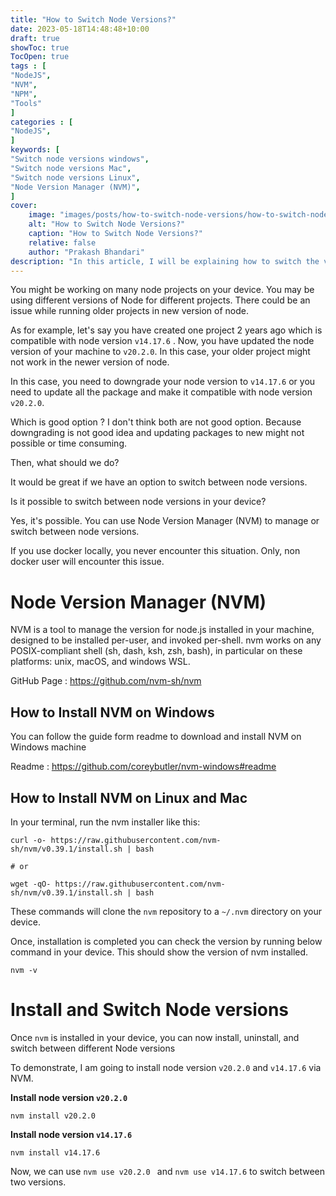 ```yaml
---
title: "How to Switch Node Versions?"
date: 2023-05-18T14:48:48+10:00
draft: true
showToc: true
TocOpen: true
tags : [
"NodeJS",
"NVM",
"NPM",
"Tools"
]
categories : [
"NodeJS",
]
keywords: [
"Switch node versions windows",
"Switch node versions Mac",
"Switch node versions Linux",
"Node Version Manager (NVM)",
]
cover:
    image: "images/posts/how-to-switch-node-versions/how-to-switch-node-versions.png"
    alt: "How to Switch Node Versions?"
    caption: "How to Switch Node Versions?"
    relative: false
    author: "Prakash Bhandari"
description: "In this article, I will be explaining how to switch the version of Node installed in your machine. I will explain how Node Version Manager (NVM) is used to manage or switch between node versions."
---
```


You might be working on many node projects on your device. You may be using different versions of Node for different projects.
There could be an issue while running older projects in new version of node. 

As for example, let's say you have created one project 2 years ago which is compatible with node version `v14.17.6` .
Now, you have updated the node version of your machine  to `v20.2.0`.  In this case, your older project might not work
in the newer version of node.

In this case, you need to downgrade your node version to `v14.17.6` or you need to update all the package and make it compatible with
node version `v20.2.0`.

Which is good option ? I don't think both are not good option. Because downgrading is not good idea and updating packages to new might not possible or time consuming.

Then, what should we do?

It would be great if we have an option to switch between node versions. 

Is it possible to switch between node versions in your device? 

Yes, it's possible. You can use Node Version Manager (NVM) to manage or switch between node versions.

If you use docker locally, you never encounter this situation. Only, non docker user will encounter this issue.

# Node Version Manager (NVM) 

NVM is a tool to manage the version for node.js installed in your machine, designed to be installed per-user, and invoked per-shell. nvm works on any POSIX-compliant shell (sh, dash, ksh, zsh, bash), in particular on these platforms: unix, macOS, 
and windows WSL.

GitHub Page : https://github.com/nvm-sh/nvm

## How to Install NVM on Windows 
You can follow the guide form readme to download and install NVM on Windows machine 

Readme : https://github.com/coreybutler/nvm-windows#readme

## How to Install NVM on Linux and Mac
In your terminal, run the nvm installer like this:

```
curl -o- https://raw.githubusercontent.com/nvm-sh/nvm/v0.39.1/install.sh | bash

# or

wget -qO- https://raw.githubusercontent.com/nvm-sh/nvm/v0.39.1/install.sh | bash
```

These commands will clone the `nvm` repository to a `~/.nvm` directory on your device.

Once, installation is completed you can check the version by running below command in your device. This should show the version of nvm installed.

`nvm -v`

# Install and Switch Node versions

Once  `nvm` is installed in your device, you can now install, uninstall, and switch between
different Node versions 

To demonstrate, I am going to install node version `v20.2.0` and `v14.17.6` via NVM.

**Install node version `v20.2.0`**

`nvm install v20.2.0` 

**Install node version `v14.17.6`**

`nvm install v14.17.6`

Now, we can use `nvm use v20.2.0 ` and `nvm use v14.17.6` to switch between two versions.




